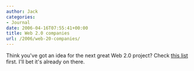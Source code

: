 ```yaml
---
author: Jack
categories:
- Journal
date: 2006-04-16T07:55:41+00:00
title: Web 2.0 companies
url: /2006/web-20-companies/
---
```


Think you've got an idea for the next great Web 2.0 project? Check [this list][1] first. I'll bet it's already on there. 

[1]: http://baris.typepad.com/venture_capitalist/2006/03/web_20_companie.html